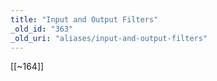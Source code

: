 ```yaml
---
title: "Input and Output Filters"
_old_id: "363"
_old_uri: "aliases/input-and-output-filters"
---
```


\[\[~164\]\]